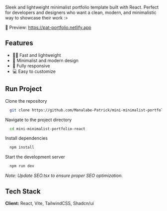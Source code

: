 
Sleek and lightweight minimalist portfolio template built with React. Perfect for developers and designers who want a clean, modern, and minimalistic way to showcase their work :>



🔗 Preview: https://pat-portfolio.netlify.app

## Features

- 🏃‍♂️ Fast and lightweight
- 🎨 Minimalist and modern design
- 📱 Fully responsive
- 💻 Easy to customize

## Run Project 

Clone the repository
```bash
  git clone https://github.com/Manalabe-Patrick/mini-minimalist-portfolio-react.git
```

Navigate to the project directory
```bash
  cd mini-minimalist-portfolio-react 
```

Install dependencies
```bash
  npm install
```

Start the development server
```bash
  npm run dev
```

*Note: Update SEO.tsx to ensure proper SEO optimization.*

## Tech Stack

**Client:** React, Vite, TailwindCSS, Shadcn/ui

